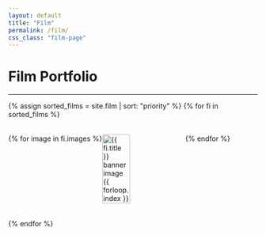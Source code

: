 ```yaml
---
layout: default
title: "Film"
permalink: /film/
css_class: "film-page"
---
```


<style>
  /* Container that holds all film banners */
  .film-projects-container {
    width: 100%;
    margin: 0 auto;
    display: flex;
    flex-direction: column;
    gap: 2rem;
  }

  /* Each film's banner wrapper */
  .film-banner-wrapper {
    position: relative;
    overflow: hidden;
    cursor: pointer;
    text-decoration: none;
    color: inherit;
  }

  /* Images container: 3 images side by side for large screens */
  .film-images {
    display: flex;
    flex-wrap: nowrap;
    width: 100%;
  }

  .film-images img {
    width: 33.333%;
    height: auto;
    display: block;
    transition: filter 0.3s ease;
  }

  /* Dark overlay on hover */
  .film-banner-wrapper:hover .film-images img {
    filter: brightness(40%);
  }

  /* Centered text container */
  .film-banner-text {
    position: absolute;
    top: 50%;
    left: 50%;
    transform: translate(-50%, -50%);
    color: #ffffff !important; /* White text */
    text-align: center;
    opacity: 0;
    transition: opacity 0.3s ease, transform 0.3s ease;
    font-family: 'Poppins', sans-serif; /* Apply Poppins font */
  }

  /* Text appears on hover */
  .film-banner-wrapper:hover .film-banner-text {
    opacity: 1;
    transform: translate(-50%, -50%) scale(1.05); /* Slight zoom effect */
  }

  /* Style for film title */
  .film-banner-text h2 {
    font-size: 2em; /* Larger font size for title */
    margin: 0;
    color: #ffffff !important; /* Ensure white text */
    font-family: 'Poppins', sans-serif; /* Apply Poppins font */
    text-shadow: 1px 1px 3px rgba(0, 0, 0, 0.7); /* Optional: Adds depth */
    letter-spacing: 0.05em; /* Add letter spacing */
    word-spacing: 0.1em; /* Add word spacing */
    font-weight: 700; /* Bold font for title */
    white-space: normal; /* Ensure normal spacing */
  }

  /* Style for film role */
  .film-banner-text p {
    font-size: 1em; /* Smaller font size for role */
    margin: 0;
    color: #ffffff !important; /* Ensure white text */
    font-family: 'Poppins', sans-serif; /* Apply Poppins font */
    text-shadow: 1px 1px 3px rgba(0, 0, 0, 0.7); /* Optional: Adds depth */
    letter-spacing: 0.02em; /* Add slight letter spacing */
    word-spacing: 0.05em; /* Add slight word spacing */
    font-weight: 400; /* Normal font weight for role */
  }

  /* Responsive: show only the center image on smaller screens */
  @media (max-width: 768px) {
    .film-images {
      flex-wrap: nowrap;
    }

    .film-images img {
      width: 100%;
      display: none; /* Hide all images by default */
    }

    .film-images img:nth-child(2) {
      display: block; /* Show only the second (center) image */
    }
  }
    /* Smaller Title for Film Projects */
  .film-page h1 {
    font-size: 1rem; /* Adjust this value for the desired size */
    margin-bottom: 0.5rem; /* Optional: Adjust spacing below the title */
  }
</style>

# Film Portfolio

---
<div class="film-projects-container">
  {% assign sorted_films = site.film | sort: "priority" %}
  {% for fi in sorted_films %}
    <a href="{{ fi.url }}" class="film-banner-wrapper" aria-label="View details for {{ fi.title }}">
      <div class="film-images">
        {% for image in fi.images %}
          <img src="{{ image | relative_url }}" alt="{{ fi.title }} banner image {{ forloop.index }}" loading="lazy">
        {% endfor %}
      </div>
      <div class="film-banner-text">
        <h2>{{ fi.title }}</h2>
        <p>{{ fi.roles }}</p>
      </div>
    </a>
  {% endfor %}
</div>
